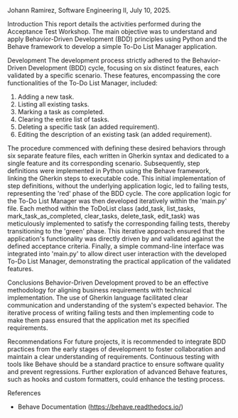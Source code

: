 Johann Ramirez, Software Engineering II, July 10, 2025.

Introduction
This report details the activities performed during the Acceptance Test Workshop. The main objective was to understand and apply Behavior-Driven Development (BDD) principles using Python and the Behave framework to develop a simple To-Do List Manager application.

Development
The development process strictly adhered to the Behavior-Driven Development (BDD) cycle, focusing on six distinct features, each validated by a specific scenario. These features, encompassing the core functionalities of the To-Do List Manager, included:
1.  Adding a new task.
2.  Listing all existing tasks.
3.  Marking a task as completed.
4.  Clearing the entire list of tasks.
5.  Deleting a specific task (an added requirement).
6.  Editing the description of an existing task (an added requirement).

The procedure commenced with defining these desired behaviors through six separate feature files, each written in Gherkin syntax and dedicated to a single feature and its corresponding scenario. Subsequently, step definitions were implemented in Python using the Behave framework, linking the Gherkin steps to executable code. This initial implementation of step definitions, without the underlying application logic, led to failing tests, representing the 'red' phase of the BDD cycle. The core application logic for the To-Do List Manager was then developed iteratively within the 'main.py' file. Each method within the ToDoList class (add_task, list_tasks, mark_task_as_completed, clear_tasks, delete_task, edit_task) was meticulously implemented to satisfy the corresponding failing tests, thereby transitioning to the 'green' phase. This iterative approach ensured that the application's functionality was directly driven by and validated against the defined acceptance criteria. Finally, a simple command-line interface was integrated into 'main.py' to allow direct user interaction with the developed To-Do List Manager, demonstrating the practical application of the validated features.

Conclusions
Behavior-Driven Development proved to be an effective methodology for aligning business requirements with technical implementation. The use of Gherkin language facilitated clear communication and understanding of the system's expected behavior. The iterative process of writing failing tests and then implementing code to make them pass ensured that the application met its specified requirements.

Recommendations
For future projects, it is recommended to integrate BDD practices from the early stages of development to foster collaboration and maintain a clear understanding of requirements. Continuous testing with tools like Behave should be a standard practice to ensure software quality and prevent regressions. Further exploration of advanced Behave features, such as hooks and custom formatters, could enhance the testing process.

References
- Behave Documentation (https://behave.readthedocs.io/)